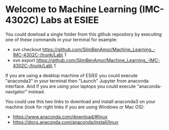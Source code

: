 # Welcome to Machine Learning (IMC-4302C) Labs at ESIEE

You could dowload a single folder from this github repository by executing one of these commands in your terminal for example:
- svn checkout https://github.com/SlimBenAmor/Machine_Learning_-IMC-4302C-/trunk/Lab\ 1
- svn export https://github.com/SlimBenAmor/Machine_Learning_-IMC-4302C-/trunk/Lab\ 1

If you are using a desktop machine of ESIEE you could execute "anaconda3" in your terminal then "Launch" Jupyter from anaconda interface. And if you are using your laptops you could execute "anaconda-navigator" instead.

You could use this two links to download and install anaconda3 on your machine (look for right links if you are using Windows or Mac OS):
- https://www.anaconda.com/download/#linux
- https://docs.anaconda.com/anaconda/install/linux





